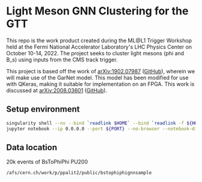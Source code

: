 # Light Meson GNN Clustering for the GTT

This repo is the work product created during the ML@L1 Trigger Workshop held at the Fermi National Accelerator Laboratory's LHC Physics Center on October 10-14, 2022. The project seeks to cluster light mesons (phi and B_s) using inputs from the CMS track trigger.

This project is based off the work of [arXiv:1902.07987](https://arxiv.org/pdf/1902.07987.pdf) ([GitHub](https://github.com/jkiesele/caloGraphNN)), wherein we will make use of the GarNet model. This model has been modified for use with QKeras, making it suitable for implementation on an FPGA. This work is discussed at [arXiv:2008.03601](https://arxiv.org/pdf/2008.03601.pdf) ([GitHub](https://github.com/fastmachinelearning/hls4ml/blob/main/contrib/garnet.py)).

## Setup environment

```bash
singularity shell --nv --bind `readlink $HOME` --bind `readlink -f ${HOME}/nobackup/` --bind /uscms_data/d1/`whoami` --bind /cvmfs /cvmfs/unpacked.cern.ch/registry.hub.docker.com/fnallpc/fnallpc-docker\:tensorflow-latest-gpu-singularity/
jupyter notebook --ip 0.0.0.0 --port ${PORT} --no-browser --notebook-dir .
```

## Data location

20k events of BsToPhiPhi PU200 

```bash
/afs/cern.ch/work/p/ppalit2/public/bstophiphignnsample
```